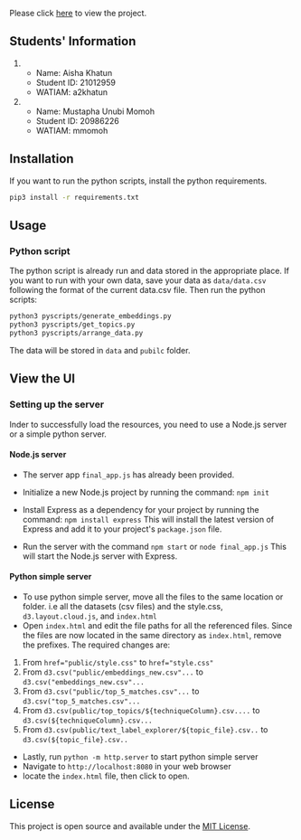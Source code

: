 Please click [here](https://tanny411.github.io/Text-Label-Explorer/) to view the project.

## Students' Information
1.  - Name: Aisha Khatun
    - Student ID: 21012959
    - WATIAM: a2khatun

2.  - Name: Mustapha Unubi Momoh
    - Student ID: 20986226
    - WATIAM: mmomoh

## Installation

If you want to run the python scripts, install the python requirements.
```bash
pip3 install -r requirements.txt
```

## Usage

### Python script
The python script is already run and data stored in the appropriate place. If you want to run with your own data, save your data as `data/data.csv` following the format of the current data.csv file. Then run the python scripts:

```bash
python3 pyscripts/generate_embeddings.py
python3 pyscripts/get_topics.py
python3 pyscripts/arrange_data.py
```
The data will be stored in `data` and `pubilc` folder.

## View the UI

### Setting up the server
Inder to successfully load the resources, you need to use a Node.js server or a simple python server.

#### Node.js server
* The server app `final_app.js` has already been provided.
* Initialize a new Node.js project by running the command:
    `npm init`  
* Install Express as a dependency for your project by running the command:
      `npm install express`
  This will install the latest version of Express and add it to your project's `package.json` file.

* Run the server with the command `npm start`  or `node final_app.js`
This will start the Node.js server with Express.

#### Python simple server
* To use python simple server, move all the files to the same location or folder. i.e all the datasets (csv files) and the style.css, `d3.layout.cloud.js`, and `index.html`
* Open `index.html` and edit the file paths for all the referenced files. Since the files are now located in the same directory as `index.html`, remove the prefixes. 
The required changes are:
1. From `href="public/style.css"` to `href="style.css"`
2. From  `d3.csv("public/embeddings_new.csv"...`   to `d3.csv("embeddings_new.csv"...`
3. From `d3.csv("public/top_5_matches.csv"...`    to `d3.csv("top_5_matches.csv"...`
4. From `d3.csv(public/top_topics/${techniqueColumn}.csv....` to `d3.csv(${techniqueColumn}.csv...`
5. From `d3.csv(public/text_label_explorer/${topic_file}.csv..` to `d3.csv(${topic_file}.csv..`

* Lastly, run `python -m http.server` to start python simple server
* Navigate to `http://localhost:8080` in your web browser
* locate the `index.html` file, then click to open.


## License

This project is open source and available under the [MIT License](LICENSE).
